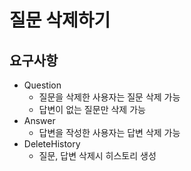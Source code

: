 # 질문 삭제하기

## 요구사항
- Question
  - 질문을 삭제한 사용자는 질문 삭제 가능
  - 답변이 없는 질문만 삭제 가능
- Answer
  - 답변을 작성한 사용자는 답변 삭제 가능
- DeleteHistory
  - 질문, 답변 삭제시 히스토리 생성